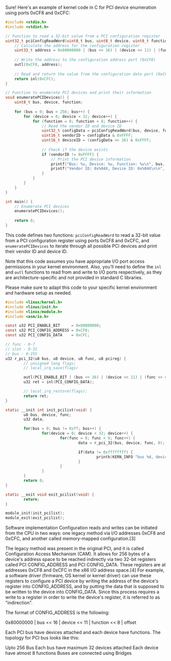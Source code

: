 Sure! Here's an example of kernel code in C for PCI device enumeration using ports 0xCF8 and 0xCFC:

```c
#include <stdio.h>
#include <stdint.h>

// Function to read a 32-bit value from a PCI configuration register
uint32_t pciConfigReadWord(uint8_t bus, uint8_t device, uint8_t function, uint8_t offset) {
    // Calculate the address for the configuration register
    uint32_t address = 0x80000000 | (bus << 16) | (device << 11) | (function << 8) | (offset & 0xFC);
    
    // Write the address to the configuration address port (0xCF8)
    outl(0xCF8, address);
    
    // Read and return the value from the configuration data port (0xCFC)
    return inl(0xCFC);
}

// Function to enumerate PCI devices and print their information
void enumeratePCIDevices() {
    uint8_t bus, device, function;
    
    for (bus = 0; bus < 256; bus++) {
        for (device = 0; device < 32; device++) {
            for (function = 0; function < 8; function++) {
                // Read the vendor ID and device ID
                uint32_t configData = pciConfigReadWord(bus, device, function, 0x00);
                uint16_t vendorID = configData & 0xFFFF;
                uint16_t deviceID = (configData >> 16) & 0xFFFF;
                
                // Check if the device exists
                if (vendorID != 0xFFFF) {
                    // Print the PCI device information
                    printf("Bus: %u, Device: %u, Function: %u\n", bus, device, function);
                    printf("Vendor ID: 0x%04X, Device ID: 0x%04X\n\n", vendorID, deviceID);
                }
            }
        }
    }
}

int main() {
    // Enumerate PCI devices
    enumeratePCIDevices();
    
    return 0;
}
```

This code defines two functions: `pciConfigReadWord` to read a 32-bit value from a PCI configuration register using ports 0xCF8 and 0xCFC, and `enumeratePCIDevices` to iterate through all possible PCI devices and print their vendor ID and device ID.

Note that this code assumes you have appropriate I/O port access permissions in your kernel environment. Also, you'll need to define the `inl` and `outl` functions to read from and write to I/O ports respectively, as they are architecture-specific and not provided in standard C libraries.

Please make sure to adapt this code to your specific kernel environment and hardware setup as needed.


```c
#include <linux/kernel.h>
#include <linux/init.h>
#include <linux/module.h>
#include <asm/io.h>

const u32 PCI_ENABLE_BIT     = 0x80000000;
const u32 PCI_CONFIG_ADDRESS = 0xCF8;
const u32 PCI_CONFIG_DATA    = 0xCFC;

// func - 0-7
// slot - 0-31
// bus - 0-255
u32 r_pci_32(u8 bus, u8 device, u8 func, u8 pcireg) {
        // unsigned long flags;
        // local_irq_save(flags)

        outl(PCI_ENABLE_BIT | (bus << 16) | (device << 11) | (func << 8) | (pcireg << 2), PCI_CONFIG_ADDRESS);
        u32 ret = inl(PCI_CONFIG_DATA);

        // local_irq_restore(flags);
        return ret;
}

static __init int init_pcilist(void) {
        u8 bus, device, func;
        u32 data;

        for(bus = 0; bus != 0xff; bus++) {
                for(device = 0; device < 32; device++) {
                        for(func = 0; func < 8; func++) {
                                data = r_pci_32(bus, device, func, 0);

                                if(data != 0xffffffff) {
                                        printk(KERN_INFO "bus %d, device %d, func %d: vendor=0x%08x\n", bus, device, func, data);
                                }
                        }
                }
        }
        return 0;
}

static __exit void exit_pcilist(void) {
        return;
}

module_init(init_pcilist);
module_exit(exit_pcilist);
```



Software implementation
Configuration reads and writes can be initiated from the CPU in two ways: one legacy method via I/O addresses 0xCF8 and 0xCFC, and another called memory-mapped configuration.[3]

The legacy method was present in the original PCI, and it is called Configuration Access Mechanism (CAM). It allows for 256 bytes of a device's address space to be reached indirectly via two 32-bit registers called PCI CONFIG_ADDRESS and PCI CONFIG_DATA. These registers are at addresses 0xCF8 and 0xCFC in the x86 I/O address space.[4] For example, a software driver (firmware, OS kernel or kernel driver) can use these registers to configure a PCI device by writing the address of the device's register into CONFIG_ADDRESS, and by putting the data that is supposed to be written to the device into CONFIG_DATA. Since this process requires a write to a register in order to write the device's register, it is referred to as "indirection".

The format of CONFIG_ADDRESS is the following:

0x80000000 | bus << 16 | device << 11 | function <<  8 | offset




Each PCI bus have devices attached and each device have functions. The topology for PCI bus looks like this:

Upto 256 Bus
Each bus have maximum 32 devices attached
Each device have atmost 8 functions
Buses are connected using Bridges